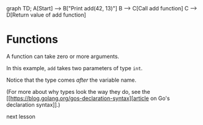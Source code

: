 <div id="chart" class="mermaid">
graph TD;
    A[Start] --> B["Print add(42, 13)"]
    B --> C[Call add function]
    C --> D[Return value of add function]
</div>

# Functions
A function can take zero or more arguments.

In this example, `add` takes two parameters of type `int`.

Notice that the type comes _after_ the variable name.

(For more about why types look the way they do, see the [[https://blog.golang.org/gos-declaration-syntax][article on Go's declaration syntax]].)

<a onclick="nextOpen()">next lesson</a>
